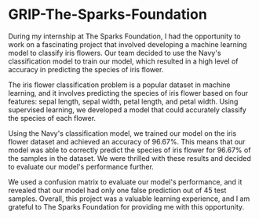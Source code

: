 # GRIP-The-Sparks-Foundation

During my internship at The Sparks Foundation, I had the opportunity to work on a fascinating project that involved developing a machine learning model to classify iris flowers. Our team decided to use the Navy's classification model to train our model, which resulted in a high level of accuracy in predicting the species of iris flower.

The iris flower classification problem is a popular dataset in machine learning, and it involves predicting the species of iris flower based on four features: sepal length, sepal width, petal length, and petal width. Using supervised learning, we developed a model that could accurately classify the species of each flower.

Using the Navy's classification model, we trained our model on the iris flower dataset and achieved an accuracy of 96.67%. This means that our model was able to correctly predict the species of iris flower for 96.67% of the samples in the dataset. We were thrilled with these results and decided to evaluate our model's performance further.

We used a confusion matrix to evaluate our model's performance, and it revealed that our model had only one false prediction out of 45 test samples. Overall, this project was a valuable learning experience, and I am grateful to The Sparks Foundation for providing me with this opportunity.
